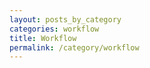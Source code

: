 ```yaml
---
layout: posts_by_category
categories: workflow
title: Workflow
permalink: /category/workflow
---
```


